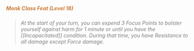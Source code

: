 ##### *<span style="color:rgb(203, 123, 55)">Monk Class Feat (Level 18)</span>*

> *<span style="color:rgb(125, 125, 125)">At the start of your turn, you can expend 3 Focus Points to bolster yourself against harm for 1 minute or until you have the [[Incapacitated]] condition. During that time, you have Resistance to all damage except Force damage.</span>*